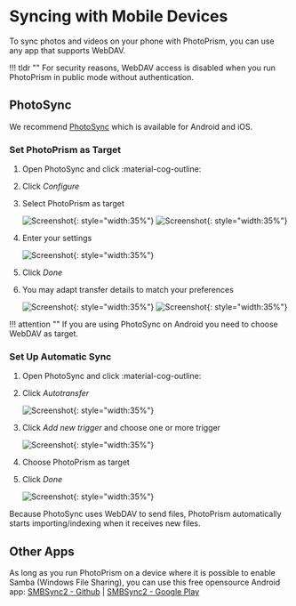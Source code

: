 # Syncing with Mobile Devices #

To sync photos and videos on your phone with PhotoPrism, you can use any app that supports WebDAV.

!!! tldr ""
    For security reasons, WebDAV access is disabled when you run PhotoPrism in public mode without authentication.

## PhotoSync ##

We recommend [PhotoSync](https://www.photosync-app.com/home.html) which is available for Android and iOS.

### Set PhotoPrism as Target ###

1. Open PhotoSync and click :material-cog-outline:
2. Click *Configure*
3. Select PhotoPrism as target

      ![Screenshot](img/photosync-1.png){: style="width:35%"}
      ![Screenshot](img/photosync-2.png){: style="width:35%"}

4. Enter your settings

      ![Screenshot](img/photosync-3.png){: style="width:35%"}

5. Click *Done*
6. You may adapt transfer details to match your preferences
   
      ![Screenshot](img/photosync-4.png){: style="width:35%"}
      ![Screenshot](img/photosync-5.png){: style="width:35%"}


!!! attention ""
      If you are using PhotoSync on Android you need to choose WebDAV as target.

### Set Up Automatic Sync ###

1. Open PhotoSync and click :material-cog-outline:
2. Click *Autotransfer*

      ![Screenshot](img/photosync-1.png){: style="width:35%"}

3. Click *Add new trigger* and choose one or more trigger
   
      ![Screenshot](img/photosync-6.png){: style="width:35%"}
   
4. Choose PhotoPrism as target
5. Click *Done*

      ![Screenshot](img/photosync-7.png){: style="width:35%"}

Because PhotoSync uses WebDAV to send files, PhotoPrism automatically starts importing/indexing when it receives new files.

## Other Apps ##

As long as you run PhotoPrism on a device where it is possible to enable Samba (Windows File Sharing), you can use this free opensource Android app:
[SMBSync2 - Github](https://github.com/Sentaroh/SMBSync2/releases) | [SMBSync2 - Google Play](https://play.google.com/store/apps/details?id=com.sentaroh.android.SMBSync2)
